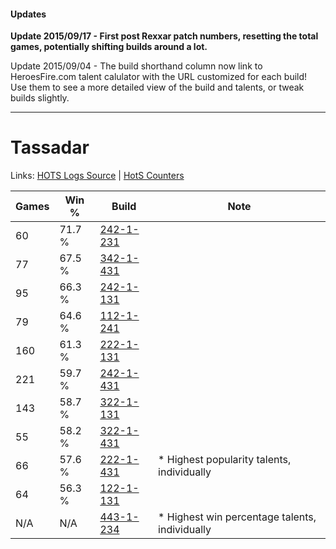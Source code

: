 #### Updates
**Update 2015/09/17 - First post Rexxar patch numbers, resetting the total games, potentially shifting builds around a lot.**

Update 2015/09/04 - The build shorthand column now link to HeroesFire.com talent calulator with the URL customized for each build!  
Use them to see a more detailed view of the build and talents, or tweak builds slightly.

***

# Tassadar

Links: [HOTS Logs Source](https://www.hotslogs.com/Sitewide/HeroDetails?Hero=Tassadar) | [HotS Counters](http://hotscounters.com/#/hero/Tassadar)

Games  | Win %  | Build     | Note
-----  | -----  | -----     | ----
60     | 71.7 % | [242-1-231](http://www.heroesfire.com/hots/talent-calculator/tassadar#lOXl) | 
77     | 67.5 % | [342-1-431](http://www.heroesfire.com/hots/talent-calculator/tassadar#pCjt) | 
95     | 66.3 % | [242-1-131](http://www.heroesfire.com/hots/talent-calculator/tassadar#lOWB) | 
79     | 64.6 % | [112-1-241](http://www.heroesfire.com/hots/talent-calculator/tassadar#gR9P) | 
160    | 61.3 % | [222-1-131](http://www.heroesfire.com/hots/talent-calculator/tassadar#kdhB) | 
221    | 59.7 % | [242-1-431](http://www.heroesfire.com/hots/talent-calculator/tassadar#lOat) | 
143    | 58.7 % | [322-1-131](http://www.heroesfire.com/hots/talent-calculator/tassadar#oRqB) | 
55     | 58.2 % | [322-1-431](http://www.heroesfire.com/hots/talent-calculator/tassadar#oRut) | 
66     | 57.6 % | [222-1-431](http://www.heroesfire.com/hots/talent-calculator/tassadar#kdlt) | * Highest popularity talents, individually
64     | 56.3 % | [122-1-131](http://www.heroesfire.com/hots/talent-calculator/tassadar#gpYB) | 
N/A    | N/A    | [443-1-234](http://www.heroesfire.com/hots/talent-calculator/tassadar#t3G2) | * Highest win percentage talents, individually
